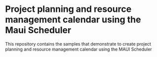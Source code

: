# Project planning and resource management calendar using the Maui Scheduler

This repository contains the samples that demonstrate to create project planning and resource management calendar using the MAUI Scheduler 
